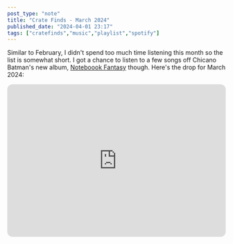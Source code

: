 ```yaml
---
post_type: "note" 
title: "Crate Finds - March 2024"
published_date: "2024-04-01 23:17"
tags: ["cratefinds","music","playlist","spotify"]
---
```


Similar to February, I didn't spend too much time listening this month so the list is somewhat short. I got a chance to listen to a few songs off Chicano Batman's new album, [Noteboook Fantasy](/notes/notebook-fantasy-chicano-batman-released) though. Here's the drop for March 2024:

<iframe style="border-radius:12px" src="https://open.spotify.com/embed/playlist/2XvkXTxdUtKm5pRwp8dRlv?utm_source=generator" width="100%" height="352" frameBorder="0" allowfullscreen="" allow="autoplay; clipboard-write; encrypted-media; fullscreen; picture-in-picture" loading="lazy"></iframe>